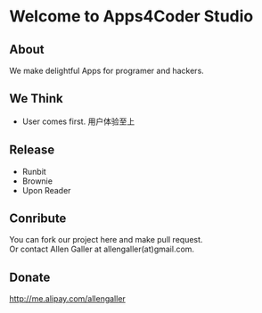# Welcome to Apps4Coder Studio #

About
-----
We make delightful Apps for programer and hackers.

We Think
--------

* User comes first. 用户体验至上   

Release
-------

* Runbit
* Brownie
* Upon Reader

Conribute
---------
You can fork our project here and make pull request.   
Or contact Allen Galler at allengaller(at)gmail.com.   

Donate
------
http://me.alipay.com/allengaller
